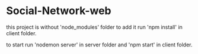 # Social-Network-web

this project is without 'node_modules' folder to add it run 'npm install' in client folder.

to start run 'nodemon server' in server folder and 'npm start' in client folder.
